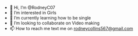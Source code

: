 - 👋 Hi, I’m @RodneyC07
- 👀 I’m interested in Girls
- 🌱 I’m currently learning how to be single
- 💞️ I’m looking to collaborate on Video making
- 📫 How to reach me text me on rodneycollins567@gmail.com

<!---
RodneyC07/RodneyC07 is a ✨ special ✨ repository because its `README.md` (this file) appears on your GitHub profile.
You can click the Preview link to take a look at your changes.
--->
